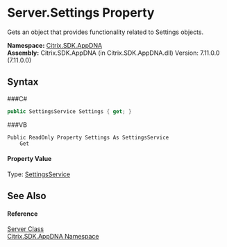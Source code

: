 # Server.Settings Property 
 

Gets an object that provides functionality related to Settings objects.

**Namespace:**&nbsp;<a href="N_Citrix_SDK_AppDNA">Citrix.SDK.AppDNA</a><br />**Assembly:**&nbsp;Citrix.SDK.AppDNA (in Citrix.SDK.AppDNA.dll) Version: 7.11.0.0 (7.11.0.0)

## Syntax

###C#
```csharp
public SettingsService Settings { get; }
```

###VB
```vbnet
Public ReadOnly Property Settings As SettingsService
	Get
```


#### Property Value
Type: <a href="T_Citrix_SDK_AppDNA_SettingsService">SettingsService</a>

## See Also


#### Reference
<a href="T_Citrix_SDK_AppDNA_Server">Server Class</a><br /><a href="N_Citrix_SDK_AppDNA">Citrix.SDK.AppDNA Namespace</a><br />